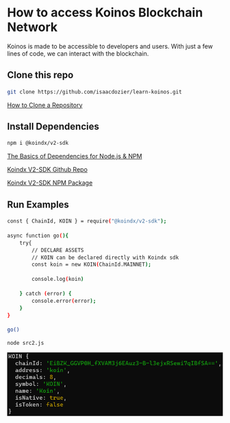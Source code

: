 # How to access Koinos Blockchain Network

Koinos is made to be accessible to developers and users. With just a few lines of code, we can interact with the blockchain.

## Clone this repo

```sh
git clone https://github.com/isaacdozier/learn-koinos.git
```

[How to Clone a Repository](https://docs.github.com/en/repositories/creating-and-managing-repositories/cloning-a-repository)

## Install Dependencies

```sh
npm i @koindx/v2-sdk
```

[The Basics of Dependencies for Node.js & NPM](https://nodesource.com/blog/the-basics-of-package-json-in-node-js-and-npm/)

[Koindx V2-SDK Github Repo](https://github.com/koindx/v2-sdk)

[Koindx V2-SDK NPM Package](https://www.npmjs.com/package/@koindx/v2-sdk)

## Run Examples

```sh
const { ChainId, KOIN } = require("@koindx/v2-sdk");

async function go(){
    try{
        // DECLARE ASSETS
        // KOIN can be declared directly with Koindx sdk
        const koin = new KOIN(ChainId.MAINNET);

        console.log(koin)

    } catch (error) {
        console.error(error);
    }
}

go()
```

```sh
node src2.js
```

![src2 console output example](https://github.com/isaacdozier/learn-koinos/blob/main/src2%20console%20output.png)